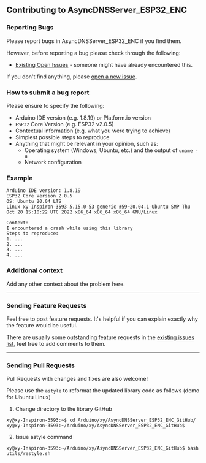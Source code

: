 ## Contributing to AsyncDNSServer_ESP32_ENC

### Reporting Bugs

Please report bugs in AsyncDNSServer_ESP32_ENC if you find them.

However, before reporting a bug please check through the following:

* [Existing Open Issues](https://github.com/khoih-prog/AsyncDNSServer_ESP32_ENC/issues) - someone might have already encountered this.

If you don't find anything, please [open a new issue](https://github.com/khoih-prog/AsyncDNSServer_ESP32_ENC/issues/new).

### How to submit a bug report

Please ensure to specify the following:

* Arduino IDE version (e.g. 1.8.19) or Platform.io version
* `ESP32` Core Version (e.g. ESP32 v2.0.5)
* Contextual information (e.g. what you were trying to achieve)
* Simplest possible steps to reproduce
* Anything that might be relevant in your opinion, such as:
  * Operating system (Windows, Ubuntu, etc.) and the output of `uname -a`
  * Network configuration


### Example

```
Arduino IDE version: 1.8.19
ESP32 Core Version 2.0.5
OS: Ubuntu 20.04 LTS
Linux xy-Inspiron-3593 5.15.0-53-generic #59~20.04.1-Ubuntu SMP Thu Oct 20 15:10:22 UTC 2022 x86_64 x86_64 x86_64 GNU/Linux

Context:
I encountered a crash while using this library
Steps to reproduce:
1. ...
2. ...
3. ...
4. ...
```

### Additional context

Add any other context about the problem here.

---

### Sending Feature Requests

Feel free to post feature requests. It's helpful if you can explain exactly why the feature would be useful.

There are usually some outstanding feature requests in the [existing issues list](https://github.com/khoih-prog/AsyncDNSServer_ESP32_ENC/issues?q=is%3Aopen+is%3Aissue+label%3Aenhancement), feel free to add comments to them.

---

### Sending Pull Requests

Pull Requests with changes and fixes are also welcome!

Please use the `astyle` to reformat the updated library code as follows (demo for Ubuntu Linux)

1. Change directory to the library GitHub

```
xy@xy-Inspiron-3593:~$ cd Arduino/xy/AsyncDNSServer_ESP32_ENC_GitHub/
xy@xy-Inspiron-3593:~/Arduino/xy/AsyncDNSServer_ESP32_ENC_GitHub$
```

2. Issue astyle command

```
xy@xy-Inspiron-3593:~/Arduino/xy/AsyncDNSServer_ESP32_ENC_GitHub$ bash utils/restyle.sh
```

